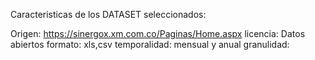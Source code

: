 Caracteristicas de los DATASET seleccionados:

Origen: https://sinergox.xm.com.co/Paginas/Home.aspx
licencia: Datos abiertos
formato: xls,csv
temporalidad: mensual y anual
granulidad:



